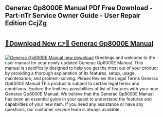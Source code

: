 ## Generac Gp8000E Manual PDf Free Download - Part-nTr Service Owner Guide - User Repair Edition CcjZg

# <h2><a href="http://bc39958.oget.top/?id=Generac+Gp8000E+Manual">🔗Download New 👉🔴 Generac Gp8000E Manual</a></h2>

[![Generac Gp8000E Manual new download](https://i.imgur.com/5g1atiW.png)](http://bc39958.oget.top/?id=Generac+Gp8000E+Manual)
Greetings and welcome to the user manual for your newly updated Generac Gp8000E Manual. This manual is specifically designed to help you get the most out of your product by providing a thorough explanation of its features, setup, usage, maintenance, and problem-solving. Please Review the Legal Terms Generac Gp8000E Manual This product is subject to certain legal terms and conditions. Explore the limitless possibilities of list of features with your new Generac Gp8000E Manual. We believe that the Generac Gp8000E Manual has been an essential guide in your quest to understand the features and capabilities of your new item. If you need any assistance or have any questions, our customer service team is always available.
